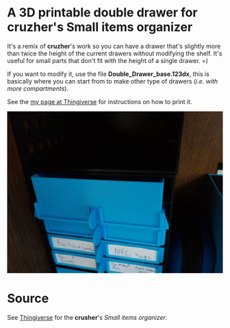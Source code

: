# A 3D printable double drawer for cruzher's Small items organizer

It's a remix of **cruzher**'s work so you can have a drawer that's slightly more than twice the height of the current drawers without modifying the shelf. It's useful for small parts that don't fit with the height of a single drawer. =)

If you want to modify it, use the file **Double_Drawer_base.123dx**, this is basically where you can start from to make other type of drawers (_i.e. with more compartments_).

See the [my page at Thingiverse](https://www.thingiverse.com/thing:2188644) for instructions on how to print it.

![Printed double drawer with 1 compartment](/images/2017/03/IMG_20170320_123716.jpg)

# Source

See [Thingiverse](https://www.thingiverse.com/thing:1666929) for the **crusher**'s _Small items organizer_.
